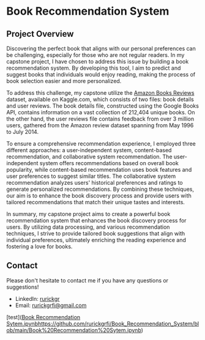 # Book Recommendation System

Project Overview
---

Discovering the perfect book that aligns with our personal preferences can be challenging, especially for those who are not regular readers. In my capstone project, I have chosen to address this issue by building a book recommendation system. By developing this tool, I aim to predict and suggest books that individuals would enjoy reading, making the process of book selection easier and more personalized.

To address this challenge, my capstone utilize the [Amazon Books Reviews](https://www.kaggle.com/datasets/mohamedbakhet/amazon-books-reviews) dataset, available on Kaggle.com, which consists of two files: book details and user reviews. The book details file, constructed using the Google Books API, contains information on a vast collection of 212,404 unique books. On the other hand, the user reviews file contains feedback from over 3 million users, gathered from the Amazon review dataset spanning from May 1996 to July 2014.

To ensure a comprehensive recommendation experience, I employed three different approaches: a user-independent system, content-based recommendation, and collaborative system recommendation. The user-independent system offers recommendations based on overall book popularity, while content-based recommendation uses book features and user preferences to suggest similar titles. The collaborative system recommendation analyzes users' historical preferences and ratings to generate personalized recommendations. By combining these techniques, our aim is to enhance the book discovery process and provide users with tailored recommendations that match their unique tastes and interests.

In summary, my capstone project aims to create a powerful book recommendation system that enhances the book discovery process for users. By utilizing data processing, and various recommendation techniques, I strive to provide tailored book suggestions that align with individual preferences, ultimately enriching the reading experience and fostering a love for books.

Contact
---
Please don't hesitate to contact me if you have any questions or suggestions! 
  - LinkedIn: [rurickgr](https://www.linkedin.com/in/rurickgr/)
  - Email: rurickgrfi@gmail.com


[test]([Book Recommendation Sytem.ipynb](https://github.com/rurickgrfi/Book_Recommendation_System/blob/main/Book%20Recommendation%20Sytem.ipynb)https://github.com/rurickgrfi/Book_Recommendation_System/blob/main/Book%20Recommendation%20Sytem.ipynb)

